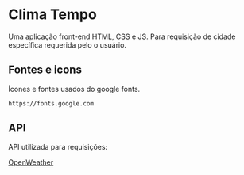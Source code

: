 # Clima Tempo

Uma aplicação front-end HTML, CSS e JS. Para requisição de cidade específica requerida pelo o usuário.

## Fontes e icons

Ícones e fontes usados do google fonts.

```bash
https://fonts.google.com
```

## API

API utilizada para requisições:

[OpenWeather](https://openweathermap.org)
